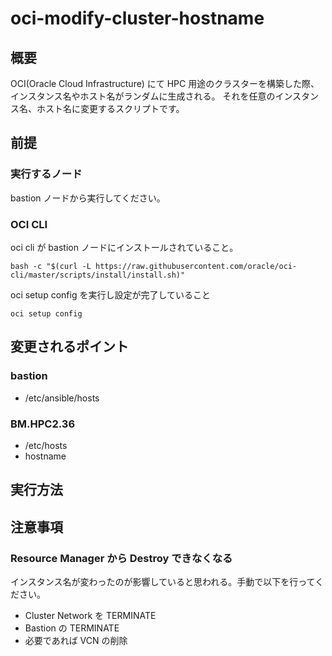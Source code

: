 # oci-modify-cluster-hostname
## 概要
OCI(Oracle Cloud Infrastructure) にて HPC 用途のクラスターを構築した際、インスタンス名やホスト名がランダムに生成される。
それを任意のインスタンス名、ホスト名に変更するスクリプトです。

## 前提
### 実行するノード
bastion ノードから実行してください。
### OCI CLI
oci cli が bastion ノードにインストールされていること。
```
bash -c "$(curl -L https://raw.githubusercontent.com/oracle/oci-cli/master/scripts/install/install.sh)"
```

oci setup config を実行し設定が完了していること
```
oci setup config
```


## 変更されるポイント
### bastion
- /etc/ansible/hosts
### BM.HPC2.36
- /etc/hosts
- hostname

## 実行方法 

## 注意事項
### Resource Manager から Destroy できなくなる
インスタンス名が変わったのが影響していると思われる。手動で以下を行ってください。
- Cluster Network を TERMINATE
- Bastion の TERMINATE
- 必要であれば VCN の削除
